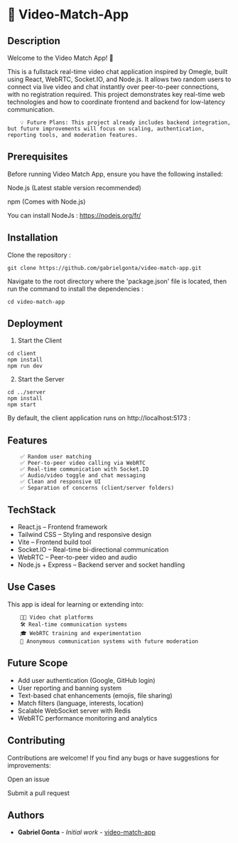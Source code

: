 # 🎥 Video-Match-App

## Description

Welcome to the Video Match App! 🎉

This is a fullstack real-time video chat application inspired by Omegle, built using React, WebRTC, Socket.IO, and Node.js. It allows two random users to connect via live video and chat instantly over peer-to-peer connections, with no registration required. This project demonstrates key real-time web technologies and how to coordinate frontend and backend for low-latency communication.

        💡 Future Plans: This project already includes backend integration, but future improvements will focus on scaling, authentication, reporting tools, and moderation features.

## Prerequisites

Before running Video Match App, ensure you have the following installed:

Node.js (Latest stable version recommended)

npm (Comes with Node.js)

You can install NodeJs : https://nodejs.org/fr/

## Installation

Clone the repository :

```
git clone https://github.com/gabrielgonta/video-match-app.git
```

Navigate to the root directory where the 'package.json' file is located, then run the command to install the dependencies :

```
cd video-match-app
```

## Deployment

1. Start the Client

```
cd client
npm install
npm run dev
```

2. Start the Server

```
cd ../server
npm install
npm start
```

By default, the client application runs on http://localhost:5173 :

## Features

        ✅ Random user matching
        ✅ Peer-to-peer video calling via WebRTC
        ✅ Real-time communication with Socket.IO
        ✅ Audio/video toggle and chat messaging
        ✅ Clean and responsive UI
        ✅ Separation of concerns (client/server folders)

## TechStack

- React.js – Frontend framework
- Tailwind CSS – Styling and responsive design
- Vite – Frontend build tool
- Socket.IO – Real-time bi-directional communication
- WebRTC – Peer-to-peer video and audio
- Node.js + Express – Backend server and socket handling

## Use Cases

This app is ideal for learning or extending into:

        🧑‍💻 Video chat platforms
        🛠 Real-time communication systems
        🎓 WebRTC training and experimentation
        👮 Anonymous communication systems with future moderation

## Future Scope

- Add user authentication (Google, GitHub login)
- User reporting and banning system
- Text-based chat enhancements (emojis, file sharing)
- Match filters (language, interests, location)
- Scalable WebSocket server with Redis
- WebRTC performance monitoring and analytics

## Contributing

Contributions are welcome! If you find any bugs or have suggestions for improvements:

Open an issue

Submit a pull request

## Authors

* **Gabriel Gonta** - *Initial work* - [video-match-app](https://github.com/gabrielgonta/video-match-app.git)